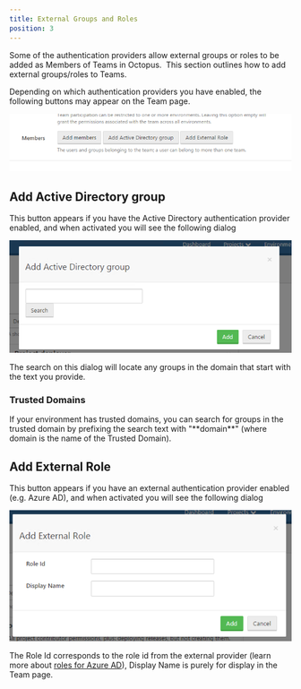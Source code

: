 ```yaml
---
title: External Groups and Roles
position: 3
---
```



Some of the authentication providers allow external groups or roles to be added as Members of Teams in Octopus.  This section outlines how to add external groups/roles to Teams.





Depending on which authentication providers you have enabled, the following buttons may appear on the Team page.


![](/docs/images/5672303/5866190.png)

## Add Active Directory group


This button appears if you have the Active Directory authentication provider enabled, and when activated you will see the following dialog


![](/docs/images/5672303/5866191.png)


The search on this dialog will locate any groups in the domain that start with the text you provide.

### Trusted Domains


If your environment has trusted domains, you can search for groups in the trusted domain by prefixing the search text with "**domain\**" (where domain is the name of the Trusted Domain).

## Add External Role


This button appears if you have an external authentication provider enabled (e.g. Azure AD), and when activated you will see the following dialog


![](/docs/images/5672303/5866192.png)


The Role Id corresponds to the role id from the external provider (learn more about [roles for Azure AD](/docs/home/administration/authentication-providers/azure-ad-authentication.md)), Display Name is purely for display in the Team page.

